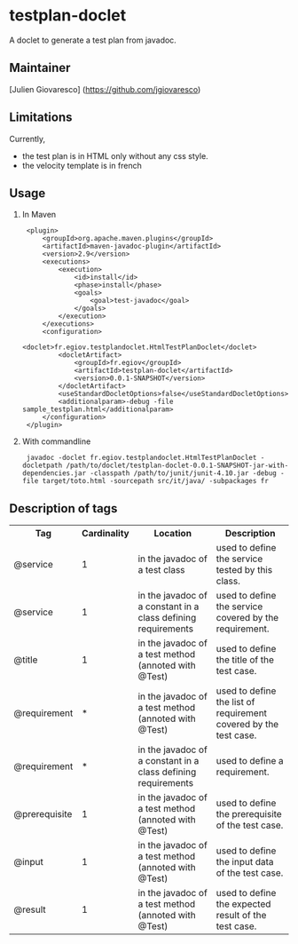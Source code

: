 testplan-doclet
===============

A doclet to generate a test plan from javadoc.

Maintainer
----------

[Julien Giovaresco] (https://github.com/jgiovaresco)

Limitations
-----------

Currently, 
 * the test plan is in HTML only without any css style.
 * the velocity template is in french
  

Usage
-----

1. In Maven 

		<plugin>
			<groupId>org.apache.maven.plugins</groupId>
			<artifactId>maven-javadoc-plugin</artifactId>
			<version>2.9</version>
			<executions>
				<execution>
					<id>install</id>
					<phase>install</phase>
					<goals>
						<goal>test-javadoc</goal>
					</goals>
				</execution>
			</executions>
			<configuration>
				<doclet>fr.egiov.testplandoclet.HtmlTestPlanDoclet</doclet>
				<docletArtifact>
					<groupId>fr.egiov</groupId>
					<artifactId>testplan-doclet</artifactId>
					<version>0.0.1-SNAPSHOT</version>
				</docletArtifact>
				<useStandardDocletOptions>false</useStandardDocletOptions>
				<additionalparam>-debug -file sample_testplan.html</additionalparam>
			</configuration>
		</plugin>

2. With commandline

		javadoc -doclet fr.egiov.testplandoclet.HtmlTestPlanDoclet -docletpath /path/to/doclet/testplan-doclet-0.0.1-SNAPSHOT-jar-with-dependencies.jar -classpath /path/to/junit/junit-4.10.jar -debug -file target/toto.html -sourcepath src/it/java/ -subpackages fr
	
Description of tags
-------------------

<table>
	<tr>
		<th>Tag</th>
		<th>Cardinality</th>
		<th>Location</th>
		<th>Description</th>
	</tr>
	<tr>
		<td>@service</td>
		<td>1</td>
		<td>in the javadoc of a test class</td>
		<td>used to define the service tested by this class.</td>
	</tr>
	<tr>
		<td>@service</td>
		<td>1</td>
		<td>in the javadoc of a constant in a class defining requirements </td>
		<td>used to define the service covered by the requirement.</td>
	</tr>
	<tr>
		<td>@title</td>
		<td>1</td>
		<td>in the javadoc of a test method (annoted with @Test)</td>
		<td>used to define the title of the test case.</td>
	</tr>
	<tr>
		<td>@requirement</td>
		<td>*</td>
		<td>in the javadoc of a test method (annoted with @Test)</td>
		<td>used to define the list of requirement covered by the test case.</td>
	</tr>
	<tr>
		<td>@requirement</td>
		<td>*</td>
		<td>in the javadoc of a constant in a class defining requirements</td>
		<td>used to define a requirement.</td>
	</tr>
	<tr>
		<td>@prerequisite</td>
		<td>1</td>
		<td>in the javadoc of a test method (annoted with @Test)</td>
		<td>used to define the prerequisite of the test case.</td>
	</tr>
	<tr>
		<td>@input</td>
		<td>1</td>
		<td>in the javadoc of a test method (annoted with @Test)</td>
		<td>used to define the input data of the test case.</td>
	</tr>
	<tr>
		<td>@result</td>
		<td>1</td>
		<td>in the javadoc of a test method (annoted with @Test)</td>
		<td>used to define the expected result of the test case.</td>
	</tr>
</table>
